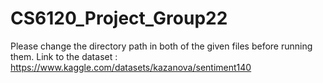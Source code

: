 # CS6120_Project_Group22
Please change the directory path in both of the given files before running them.
Link to the dataset : https://www.kaggle.com/datasets/kazanova/sentiment140
